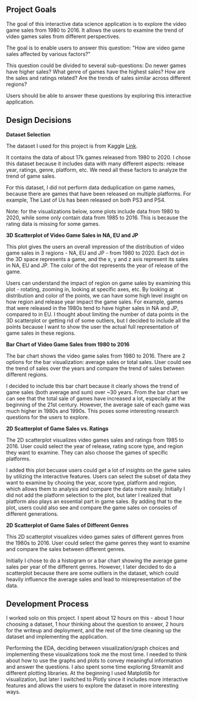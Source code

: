 ## Project Goals
The goal of this interactive data science application is to explore the video game sales from 1980 to 2016.
It allows the users to examine the trend of video games sales from different perspectives.

The goal is to enable users to answer this question: "How are video game sales affected by various factors?"

This question could be divided to several sub-questions: 
Do newer games have higher sales? 
What genre of games have the highest sales?
How are the sales and ratings related?
Are the trends of sales similar across different regions?

Users should be able to answer these questions by exploring this interactive application.


## Design Decisions

**Dataset Selection**

The dataset I used for this project is from Kaggle [Link](https://www.kaggle.com/rush4ratio/video-game-sales-with-ratings).

It contains the data of about 17k games released from 1980 to 2020.
I chose this dataset because it includes data with many different aspects: release year, ratings, genre, platform, etc.
We need all these factors to analyze the trend of game sales.

For this dataset, I did not perform data deduplication on game names, because there are games that have been released on multiple platforms.
For example, The Last of Us has been released on both PS3 and PS4.

Note: for the visualizations below, some plots include data from 1980 to 2020, while some only contain data from 1985 to 2016.
This is because the rating data is missing for some games.

**3D Scatterplot of Video Game Sales in NA, EU and JP**

This plot gives the users an overall impression of the distribution of video game sales in 3 regions - NA, EU and JP - from 1980 to 2020.
Each dot in the 3D space represents a game, and the x, y and z axis represent its sales in NA, EU and JP.
The color of the dot represents the year of release of the game.

Users can understand the impact of region on game sales by examining this plot - rotating, zooming in, looking at specific axes, etc. 
By looking at distribution and color of the points, we can have some high level insight on how region and release year impact the game sales. 
For example, games that were released in the 1980s tend to have higher sales in NA and JP, compared to in EU.
I thought about limiting the number of data points in the 3D scatterplot or getting rid of some outliers, 
but I decided to include all the points because I want to show the user the actual full representation of game sales in these regions.

**Bar Chart of Video Game Sales from 1980 to 2016**

The bar chart shows the video game sales from 1980 to 2016.
There are 2 options for the bar visualization: average sales or total sales.
User could see the trend of sales over the years and compare the trend of sales between different regions.

I decided to include this bar chart because it clearly shows the trend of game sales (both average and sum) over ~30 years.
From the bar chart we can see that the total sale of games have increased a lot, especially at the beginning of the 21st century. 
However, the average sale of each game was much higher in 1980s and 1990s.
This poses some interesting research questions for the users to explore.

**2D Scatterplot of Game Sales vs. Ratings**

The 2D scatterplot visualizes video games sales and ratings from 1985 to 2016.
User could select the year of release, rating score type, and region they want to examine.
They can also choose the games of specific platforms.

I added this plot becuase users could get a lot of insights on the game sales by utilizing the interactive features.
Users can select the subset of data they want to examine by chooing the year, score type, platform and region, 
which allows them to analysis and compare the data more easily.
Initially I did not add the platform selection to the plot, but later I realized that platform also plays an essential part in game sales.
By adding that to the plot, users could also see and compare the game sales on consoles of different generations.

**2D Scatterplot of Game Sales of Different Genres**

This 2D scatterplot visualizes video games sales of different genres from the 1980s to 2016.
User could select the game genres they want to examine and compare the sales between different genres.

Initially I chose to do a histogram or a bar chart showing the average game sales per year of the different genres.
However, I later decided to do a scatterplot because there are some outliers in the dataset, 
which could heavily influence the average sales and lead to misrepresentation of the data.


## Development Process
I worked solo on this project. 
I spent about 12 hours on this - about 1 hour choosing a dataset, 1 hour thinking about the question to answer, 
2 hours for the writeup and deployment, and the rest of the time cleaning up the dataset and implementing the application.

Performing the EDA, deciding between visualization/graph choices and implementing these visualizations took me the most time. 
I needed to think about how to use the graphs and plots to convey meaningful information and answer the questions.
I also spent some time exploring Streamlit and different plotting libraries.
At the beginning I used Matplotlib for visualization, 
but later I switched to Plotly since it includes more interactive features and allows the users to explore the dataset in more interesting ways.
